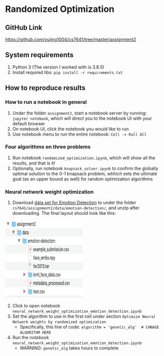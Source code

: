 # Randomized Optimization

## GitHub Link
https://github.com/yujing1004/cs7641/tree/master/assignment2

## System requirements

1. Python 3 (The version I worked with is 3.8.5)
2. Install required libs: `pip install -r requirements.txt`


## How to reproduce results

### How to run a notebook in general

1. Under the folder `assignment2`, start a notebook server by running: `jupyter notebook`, which will direct you to the notebook UI with your default browser
2. On notebook UI, click the notebook you would like to run
3. Use notebook menu to run the entire notebook: `Cell -> Rull All`

### Four algorithms on three problems

1. Run notebook `randomized_optimization.ipynb`, which will show all the results, and that is it!
2. Optionally, run notebook `knapsack_solver.ipynb` to confirm the globally optimal solution to the 0-1 knapsack problem, whhich sets the ultimate goal (as an upper bound as well) for random optimization algorithms

### Neural network weight optimization

1. Download [data set for Emotion Detection](https://www.kaggle.com/debanga/facial-expression-recognition-challenge) to under the folder `cs7641/assignment2/data/emotion-detection/`, and unzip after downloading. The final layout should look like this:

<img src="data-folder-structure.png" width="250" height="250">

2. Click to open notebook `neural_network_weight_optimization_emotion_detection.ipynb`
3. Set the algorithm to use in the first cell under section `Optimize Neural Network weights by randomized optimization`
   * Specifically, this line of code: `algorithm = 'genetic_alg'  # CHNAGE ALGORITHM HERE`
4. Run the notebook `neural_network_weight_optimization_emotion_detection.ipynb`
   * WARNING: `genetic_alg` takes hours to complete
